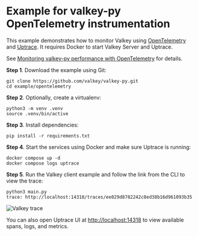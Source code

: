 # Example for valkey-py OpenTelemetry instrumentation

This example demonstrates how to monitor Valkey using [OpenTelemetry](https://opentelemetry.io/) and
[Uptrace](https://github.com/uptrace/uptrace). It requires Docker to start Valkey Server and Uptrace.

See
[Monitoring valkey-py performance with OpenTelemetry](https://valkey-py.readthedocs.io/en/latest/opentelemetry.html)
for details.

**Step 1**. Download the example using Git:

```shell
git clone https://github.com/valkey/valkey-py.git
cd example/opentelemetry
```

**Step 2**. Optionally, create a virtualenv:

```shell
python3 -m venv .venv
source .venv/bin/active
```

**Step 3**. Install dependencies:

```shell
pip install -r requirements.txt
```

**Step 4**. Start the services using Docker and make sure Uptrace is running:

```shell
docker compose up -d
docker compose logs uptrace
```

**Step 5**. Run the Valkey client example and follow the link from the CLI to view the trace:

```shell
python3 main.py
trace: http://localhost:14318/traces/ee029d8782242c8ed38b16d961093b35
```

![Valkey trace](./image/valkey-py-trace.png)

You can also open Uptrace UI at [http://localhost:14318](http://localhost:14318) to view available
spans, logs, and metrics.
